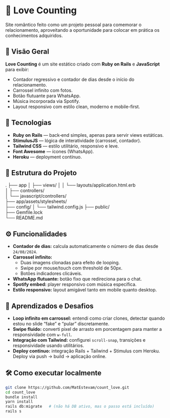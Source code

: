 # 💖 Love Counting

Site romântico feito como um projeto pessoal para comemorar o relacionamento, aproveitando a oportunidade para colocar em prática os conhecimentos adquiridos.

## 📌 Visão Geral

**Love Counting** é um site estático criado com **Ruby on Rails** e **JavaScript** para exibir:

- Contador regressivo e contador de dias desde o início do relacionamento.
- Carrossel infinito com fotos.
- Botão flutuante para WhatsApp.
- Música incorporada via Spotify.
- Layout responsivo com estilo clean, moderno e mobile-first.

## 🚀 Tecnologias

- **Ruby on Rails** — back‑end simples, apenas para servir views estáticas.
- **StimulusJS** — lógica de interatividade (carrossel, contador).
- **Tailwind CSS** — estilo utilitário, responsivo e leve.
- **Font Awesome** — ícones (WhatsApp).
- **Heroku** — deployment contínuo.

## 📂 Estrutura do Projeto

.
├── app
│   ├── views/
│   │   └── layouts/application.html.erb   
│   ├── controllers/                    
│   └── javascript/controllers/        
├── app/assets/stylesheets/            
├── config/
│   └── tailwind.config.js
├── public/                            
├── Gemfile.lock          
└── README.md


## ⚙️ Funcionalidades

- **Contador de dias:** calcula automaticamente o número de dias desde `24/08/2024`.
- **Carrossel infinito:**
  - Duas imagens clonadas para efeito de looping.
  - Swipe por mouse/touch com threshold de 50px.
  - Botões indicadores clicáveis.
- **WhatsApp flutuante:** botão fixo que redireciona para o chat.
- **Spotify embed:** player responsivo com música específica.
- **Estilo responsivo:** layout amigável tanto em mobile quanto desktop.

## 🧠 Aprendizados e Desafios

- **Loop infinito em carrossel:** entendi como criar clones, detectar quando estou no slide “fake” e “pular” discretamente.
- **Swipe fluido:** converti pixel de arrasto em porcentagem para manter a responsividade com `w-full`.
- **Integração com Tailwind:** configurei `scroll-snap`, transições e responsividade usando utilitários.
- **Deploy contínuo:** integração Rails + Tailwind + Stimulus com Heroku. Deploy via push → build → aplicação online.

## 🛠️ Como executar localmente

```bash
git clone https://github.com/MatEstevam/count_love.git
cd count_love
bundle install
yarn install
rails db:migrate   # (não há DB ativo, mas o passo está incluído)
rails s
